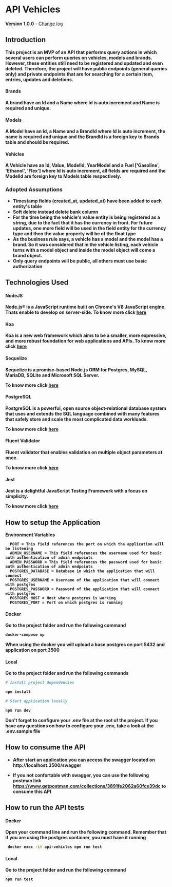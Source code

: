 # API Vehicles

**Version 1.0.0** - [Change log](CHANGELOG.md)

## <b> Introduction

This project is an MVP of an API that performs query actions in which several users can perform queries on vehicles, models and brands. However, these entities still need to be registered and updated and even deleted. Therefore, the project will have public endpoints (general queries only) and private endpoints that are for searching for a certain item, entries, updates and deletions.

#### Brands
  A brand have an Id and a Name where Id is auto increment and Name is required and unique.

#### Models
  A Model have an Id, a Name and a BrandId where Id is auto increment, the name is required and unique and the BrandId is a foreign key to Brands table and should be required.

#### Vehicles
  A Vehicle have an Id, Value, ModelId, YearModel and a Fuel ['Gasoline', 'Ethanol', 'Flex'] where Id is auto increment, all fields are required  and the  ModelId are foreign key to Models table respectively.


### Adopted Assumptions
- Timestamp fields (created_at, updated_at) have been added to each entity's table
- Soft delete instead delete bank column
- For the time being the vehicle's value entity is being registered as a string, due to the fact that it has the currency in front. For future updates, one more field will be used in the field entity for the currency type and then the value property will be of the float type
- As the business rule says, a vehicle has a model and the model has a brand. So it was considered that in the vehicle listing, each vehicle turns with a model object and inside the model object will come a brand object.
- Only query endpoints will be public, all others must use basic authorization


## Technologies Used

#### NodeJS
Node.js® is a JavaScript runtime built on Chrome's V8 JavaScript engine. Thats enable to develop on server-side. To know more click [here](https://nodejs.org/en/about/)

#### Koa
Koa is a new web framework which aims to be a smaller, more expressive, and more robust foundation for web applications and APIs. To know more click [here](https://koajs.com/#introduction)

#### Sequelize
Sequelize is a promise-based Node.js ORM for Postgres, MySQL, MariaDB, SQLite and Microsoft SQL Server.

To know more click [here](https://sequelize.org/master/)

#### PostgreSQL
PostgreSQL is a powerful, open source object-relational database system that uses and extends the SQL language combined with many features that safely store and scale the most complicated data workloads.

To know more click [here](https://www.postgresql.org/about/)

#### Fluent Validator
Fluent validator that enables validation on multiple object parameters at once.

To know more click [here](https://www.npmjs.com/package/fluent-validator)

#### Jest
Jest is a delightful JavaScript Testing Framework with a focus on simplicity. 

To know more click [here](https://jestjs.io/docs/en/getting-started)


## How to setup the Application

<b>Environment Variables</b>
```
  PORT = This field references the port on which the application will be listening
  ADMIN_USERNAME = This field references the username used for basic auth authentication of admin endpoints
  ADMIN_PASSWORD = This field references the password used for basic auth authentication of admin endpoints
  POSTGRES_DATABASE = Database in which the application that will connect
  POSTGRES_USERNAME = Username of the application that will connect with postgres
  POSTGRES_PASSWORD = Password of the application that will connect with postgres
  POSTGRES_HOST = Host where postgres is working
  POSTGRES_PORT = Port on which postgres is running
```

#### Docker

Go to the project folder and run the following command
```sh
docker-compose up
```

When using the docker you will upload a base postgres on port 5432 and application on port 3500

#### Local
Go to the project folder and run the following commands

```sh
# Install project dependencies

npm install
```

```sh
# Start application locally

npm run dev
```

Don't forget to configure your .env file at the root of the project. If you have any questions on how to configure your .env, take a look at the .env.sample file

## How to consume the API
  - After start an application you can access the swagger located on http://localhost:3500/swagger

  - If you not confortable with swagger, you can use the following postman link https://www.getpostman.com/collections/3891fe2062a60fce39dc to consume this API


## How to run the API tests

#### Docker

Open your command line and run the following command. Remember that if you are using the postgres container, you must have it running
```sh
 docker exec -it api-vehicles npm run test
```

#### Local

 Go to the project folder and run the following command

```sh
npm run test
```













